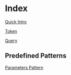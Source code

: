 # Index

[Quick Intro](quick-intro.md)

[Token](token.md)

[Query](query.md)

## Predefined Patterns
[Parameters Pattern](parameters-pattern.md)